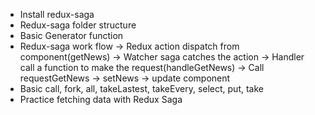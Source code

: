 -   Install redux-saga
-   Redux-saga folder structure
-   Basic Generator function
-   Redux-saga work flow
    -> Redux action dispatch from component(getNews)
    -> Watcher saga catches the action
    -> Handler call a function to make the request(handleGetNews)
    -> Call requestGetNews
    -> setNews
    -> update component
-   Basic call, fork, all, takeLastest, takeEvery, select, put, take
-   Practice fetching data with Redux Saga
